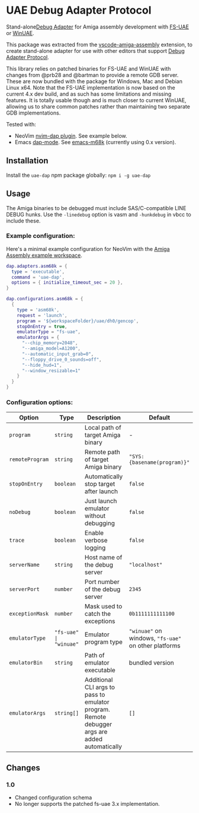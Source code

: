 # UAE Debug Adapter Protocol

Stand-alone[Debug Adapter](https://microsoft.github.io/debug-adapter-protocol/) for Amiga assembly development with
[FS-UAE](https://fs-uae.net/) or [WinUAE](https://www.winuae.net/).

This package was extracted from the [vscode-amiga-assembly](https://github.com/prb28/vscode-amiga-assembly) extension,
to create stand-alone adapter for use with other editors that support [Debug Adapter Protocol](https://microsoft.github.io/debug-adapter-protocol/).

This library relies on patched binaries for FS-UAE and WinUAE with changes from @prb28 and @bartman to provide a remote
GDB server. These are now bundled with the package for Windows, Mac and Debian Linux x64. Note that the FS-UAE
implementation is now based on the current 4.x dev build, and as such has some limitations and missing features. It is
totally usable though and is much closer to current WinUAE, allowing us to share common patches rather than maintaining
two separate GDB implementations.

Tested with:

- NeoVim [nvim-dap plugin](https://github.com/mfussenegger/nvim-dap). See example below.
- Emacs [dap-mode](https://github.com/emacs-lsp/dap-mode).
  See [emacs-m68k](https://github.com/themkat/emacs-m68k) (currently using 0.x version).

## Installation

Install the `uae-dap` npm package globally: `npm i -g uae-dap`

## Usage

The Amiga binaries to be debugged must include SAS/C-compatible LINE DEBUG hunks. Use the `-linedebug` option is vasm
and `-hunkdebug` in vbcc to include these.

### Example configuration:

Here's a minimal example configuration for NeoVim with the [Amiga Assembly example workspace](https://github.com/prb28/vscode-amiga-wks-example).

```lua
dap.adapters.asm68k = {
  type = 'executable',
  command = 'uae-dap',
  options = { initialize_timeout_sec = 20 },
}

dap.configurations.asm68k = {
  {
    type = 'asm68k',
    request = 'launch',
    program = '${workspaceFolder}/uae/dh0/gencop',
    stopOnEntry = true,
    emulatorType = "fs-uae",
    emulatorArgs = {
      "--chip_memory=2048",
      "--amiga_model=A1200",
      "--automatic_input_grab=0",
      "--floppy_drive_0_sounds=off",
      "--hide_hud=1",
      "--window_resizable=1"
    }
  }
}
```

### Configuration options:

| Option          | Type                   | Description                                                                                   | Default                                              |
| --------------- | ---------------------- | --------------------------------------------------------------------------------------------- | ---------------------------------------------------- |
| `program`       | `string`               | Local path of target Amiga binary                                                             | -                                                    |
| `remoteProgram` | `string`               | Remote path of target Amiga binary                                                            | `"SYS:{basename(program)}"`                          |
| `stopOnEntry`   | `boolean`              | Automatically stop target after launch                                                        | `false`                                              |
| `noDebug`       | `boolean`              | Just launch emulator without debugging                                                        | `false`                                              |
| `trace`         | `boolean`              | Enable verbose logging                                                                        | `false`                                              |
| `serverName`    | `string`               | Host name of the debug server                                                                 | `"localhost"`                                        |
| `serverPort`    | `number`               | Port number of the debug server                                                               | `2345`                                               |
| `exceptionMask` | `number`               | Mask used to catch the exceptions                                                             | `0b1111111111100`                                    |
| `emulatorType`  | `"fs-uae" \| "winuae"` | Emulator program type                                                                         | `"winuae"` on windows, `"fs-uae"` on other platforms |
| `emulatorBin`   | `string`               | Path of emulator executable                                                                   | bundled version                                      |
| `emulatorArgs`  | `string[]`             | Additional CLI args to pass to emulator program. Remote debugger args are added automatically | `[]`                                                 |

## Changes

### 1.0

- Changed configuration schema
- No longer supports the patched fs-uae 3.x implementation.

